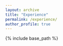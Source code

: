 ```yaml
---
layout: archive
title: "Experience"
permalink: /experience/
author_profile: true
---
```


{% include base_path %}

